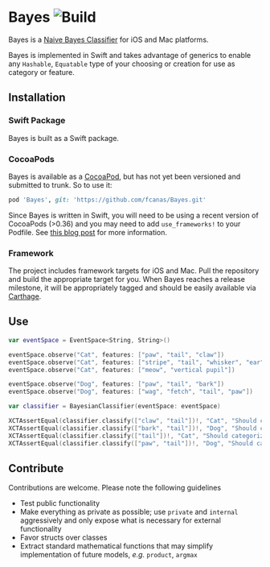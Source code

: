 # Bayes ![Build](https://github.com/fcanas/Bayes/actions/workflows/swift.yml/badge.svg?branch=main)

Bayes is a [Naive Bayes Classifier](http://en.wikipedia.org/wiki/Naive_Bayes_classifier) for iOS and Mac platforms.

Bayes is implemented in Swift and takes advantage of generics to enable any `Hashable`, `Equatable` type of your choosing or creation for use as category or feature.

## Installation

### Swift Package

Bayes is built as a Swift package.

### CocoaPods

Bayes is available as a [CocoaPod](http://cocoapods.org), but has not yet been versioned and submitted to trunk. So to use it:
```ruby
pod 'Bayes', git: 'https://github.com/fcanas/Bayes.git'
```

Since Bayes is written in Swift, you will need to be using a recent version of CocoaPods (>0.36) and you may need to add `use_frameworks!` to your Podfile. See [this blog post](http://blog.cocoapods.org/CocoaPods-0.36/) for more information.

### Framework

The project includes framework targets for iOS and Mac. Pull the repository and build the appropriate target for you.
When Bayes reaches a release milestone, it will be appropriately tagged and should be easily available via [Carthage](https://github.com/Carthage/Carthage).

## Use

```swift
var eventSpace = EventSpace<String, String>()

eventSpace.observe("Cat", features: ["paw", "tail", "claw"])
eventSpace.observe("Cat", features: ["stripe", "tail", "whisker", "ear"])
eventSpace.observe("Cat", features: ["meow", "vertical pupil"])

eventSpace.observe("Dog", features: ["paw", "tail", "bark"])
eventSpace.observe("Dog", features: ["wag", "fetch", "tail", "paw"])

var classifier = BayesianClassifier(eventSpace: eventSpace)

XCTAssertEqual(classifier.classify(["claw", "tail"])!, "Cat", "Should categorize as Cat, due to claw")
XCTAssertEqual(classifier.classify(["bark", "tail"])!, "Dog", "Should categorize as Dog, due to bark")
XCTAssertEqual(classifier.classify(["tail"])!, "Cat", "Should categorize as Cat, due to base rate")
XCTAssertEqual(classifier.classify(["paw", "tail"])!, "Dog", "Should categorize as Dog, due to prevalence of paw")
```

## Contribute

Contributions are welcome. Please note the following guidelines

* Test public functionality
* Make everything as private as possible; use `private` and `internal` aggressively and only expose what is necessary for external functionality
* Favor structs over classes
* Extract standard mathematical functions that may simplify implementation of future models, _e.g._ `product`, `argmax`
